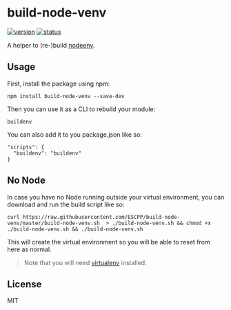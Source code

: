 # build-node-venv

[![version](https://img.shields.io/npm/v/build-node-venv.svg)](https://www.npmjs.org/package/build-node-venv)
[![status](https://travis-ci.org/ESCPP/build-node-venv.svg)](https://travis-ci.org/ESCPP/build-node-venv)

A helper to (re-)build [nodeenv](https://github.com/ekalinin/nodeenv).

## Usage

First, install the package using npm:

    npm install build-node-venv --save-dev

Then you can use it as a CLI to rebuild your module:

    buildenv

You can also add it to you package.json like so:

    "scripts": {
      "buildenv": "buildenv"
    }

## No Node

In case you have no Node running outside your virtual environment, you can download and run the build script like so:

    curl https://raw.githubusercontent.com/ESCPP/build-node-venv/master/build-node-venv.sh  > ./build-node-venv.sh && chmod +x ./build-node-venv.sh && ./build-node-venv.sh

This will create the virtual environment so you will be able to reset from here as normal.

> Note that you will need [virtualenv](https://pypi.python.org/pypi/virtualenv) installed.

## License

MIT
